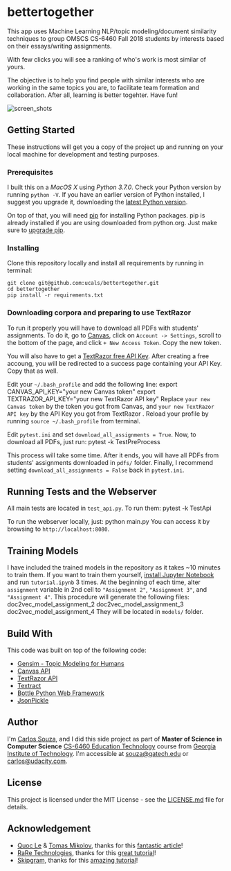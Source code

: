 # bettertogether

This app uses Machine Learning NLP/topic modeling/document similarity techniques to group OMSCS CS-6460 Fall 2018 students by interests based on their essays/writing assignments.

With few clicks you will see a ranking of who's work is most similar of yours.

The objective is to help you find people with similar interests who are working in the same topics you are, to facilitate team formation and collaboration. After all, learning is better togehter. Have fun!

![screen\_shots][image-1]


## Getting Started

These instructions will get you a copy of the project up and running on your local machine for development and testing purposes.

### Prerequisites

I built this on a *MacOS X* using *Python 3.7.0*. Check your Python version by running `python -V`. If you have an earlier version of Python installed, I suggest you upgrade it, downloading the [latest Python version][1].

On top of that, you will need [pip][2] for installing Python packages. pip is already installed if you are using downloaded from python.org. Just make sure to [upgrade pip][3].

### Installing

Clone this repository locally and install all requirements by running in terminal:

	git clone git@github.com:ucals/bettertogether.git
	cd bettertogether
	pip install -r requirements.txt

### Downloading corpora and preparing to use TextRazor

To run it properly you will have to download all PDFs with students' assignments. To do it, go to [Canvas][4], click on `Account -> Settings`, scroll to the bottom of the page, and click `+ New Access Token`. Copy the new token.

You will also have to get a [TextRazor free API Key][5]. After creating a free accoung, you will be redirected to a success page containing your API Key. Copy that as well.

Edit your `~/.bash_profile` and add the following line:
	export CANVAS_API_KEY="your new Canvas token"
	export TEXTRAZOR_API_KEY="your new TextRazor API key"
Replace `your new Canvas token` by the token you got from Canvas, and `your new TextRazor API key` by the API Key you got from TextRazor . Reload your profile by running `source ~/.bash_profile` from terminal.

Edit `pytest.ini` and set `download_all_assignments = True`. Now, to download all PDFs, just run:
	pytest -k TestPreProcess

This process will take some time. After it ends, you will have all PDFs from students' assignments downloaded in `pdfs/` folder. Finally, I recommend setting `download_all_assignments = False` back in `pytest.ini`.

## Running Tests and the Webserver

All main tests are located in `test_api.py`. To run them:
	pytest -k TestApi

To run the webserver locally, just:
	python main.py
You can access it by browsing to `http://localhost:8080`.

## Training Models

I have included the trained models in the repository as it takes \~10 minutes to train them. If you want to train them yourself, [install Jupyter Notebook][6] and run `tutorial.ipynb` 3 times. At the beginning of each time, alter `assignment` variable in 2nd cell to `"Assignment 2"`, `"Assignment 3"`, and `"Assignment 4"`. This procedure will generate the following files:
	doc2vec_model_assignment_2
	doc2vec_model_assignment_3
	doc2vec_model_assignment_4
They will be located in `models/` folder. 
 
## Build With

This code was built on top of the following code:
- [Gensim - Topic Modeling for Humans][7]
- [Canvas API][8]
- [TextRazor API][9]
- [Textract][10]
- [Bottle Python Web Framework][11]
- [JsonPickle][12]

## Author

I'm [Carlos Souza][13], and I did this side project as part of **Master of Science in Computer Science** [CS-6460 Education Technology][14] course from [Georgia Institute of Technology][15]. I'm accessible at [souza@gatech.edu][16] or [carlos@udacity.com][17].

## License

This project is licensed under the MIT License - see the [LICENSE.md][18] file for details.

## Acknowledgement

- [Quoc Le][19] & [Tomas Mikolov][20], thanks for this [fantastic article][21]!
- [RaRe Technologies][22], thanks for this [great tutorial][23]!
- [Skipgram][24], thanks for this [amazing tutorial][25]!

[1]:	https://www.python.org/downloads/
[2]:	https://pypi.org/project/pip/
[3]:	https://pip.pypa.io/en/stable/installing/#upgrading-pip
[4]:	https://gatech.instructure.com/
[5]:	https://www.textrazor.com/signup
[6]:	http://jupyter.org/install
[7]:	https://radimrehurek.com/gensim/
[8]:	https://github.com/ucfopen/canvasapi#documentation
[9]:	https://www.textrazor.com/
[10]:	https://textract.readthedocs.io/en/stable/
[11]:	http://bottlepy.org
[12]:	https://jsonpickle.github.io/
[13]:	https://www.linkedin.com/in/calsouza/
[14]:	http://omscs6460.gatech.edu/
[15]:	http://www.omscs.gatech.edu/
[16]:	mailto:souza@gatech.edu
[17]:	mailto:carlos@udacity.com
[18]:	https://github.com/ucals/bettertogether/blob/master/LICENSE.md
[19]:	mailto:QVL@GOOGLE.COM
[20]:	mailto:TMIKOLOV@GOOGLE.COM
[21]:	https://cs.stanford.edu/~quocle/paragraph_vector.pdf
[22]:	https://rare-technologies.com/
[23]:	https://github.com/RaRe-Technologies/gensim/blob/develop/docs/notebooks/doc2vec-lee.ipynb
[24]:	https://github.com/skipgram
[25]:	https://github.com/skipgram/modern-nlp-in-python/blob/master/executable/Modern_NLP_in_Python.ipynb

[image-1]:	https://github.com/ucals/bettertogether/raw/master/docs/screenshots.jpg "Screen shots"
